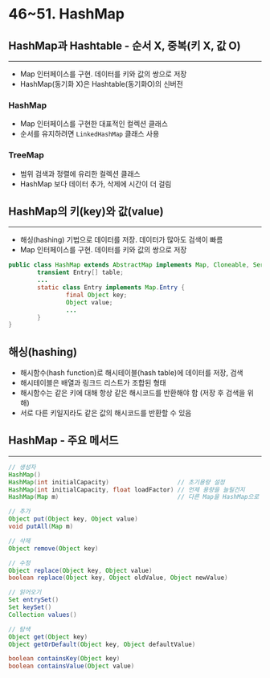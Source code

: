 # 46~51. HashMap

## HashMap과 Hashtable - 순서 X, 중복(키 X, 값 O)

---

- Map 인터페이스를 구현. 데이터를 키와 값의 쌍으로 저장
- HashMap(동기화 X)은 Hashtable(동기화O)의 신버전

### HashMap

- Map 인터페이스를 구현한 대표적인 컬렉션 클래스
- 순서를 유지하려면 `LinkedHashMap` 클래스 사용

### TreeMap

- 범위 검색과 정렬에 유리한 컬렉션 클래스
- HashMap 보다 데이터 추가, 삭제에 시간이 더 걸림

## HashMap의 키(key)와 값(value)

---

- 해싱(hashing) 기법으로 데이터를 저장. 데이터가 많아도 검색이 빠름
- Map 인터페이스를 구현. 데이터를 키와 값의 쌍으로 저장

```java
public class HashMap extends AbstractMap implements Map, Cloneable, Serializable {
		transient Entry[] table;
		...
		static class Entry implements Map.Entry {
				final Object key;
				Object value;
				...
		}
}
```

## 해싱(hashing)

- 해시함수(hash function)로 해시테이블(hash table)에 데이터를 저장, 검색
- 해시테이블은 배열과 링크드 리스트가 조합된 형태
- 해시함수는 같은 키에 대해 항상 같은 해시코드를 반환해야 함 (저장 후 검색을 위해)
- 서로 다른 키일지라도 같은 값의 해시코드를 반환할 수 있음

## HashMap - 주요 메서드

---

```java
// 생성자
HashMap()
HashMap(int initialCapacity)                   // 초기용량 설정
HashMap(int initialCapacity, float loadFactor) // 언제 용량을 늘릴건지
HashMap(Map m)                                 // 다른 Map을 HashMap으로 변경

// 추가
Object put(Object key, Object value)
void putAll(Map m)

// 삭제
Object remove(Object key)

// 수정
Object replace(Object key, Object value)
boolean replace(Object key, Object oldValue, Object newValue)

// 읽어오기
Set entrySet()
Set keySet()
Collection values()

// 탐색
Object get(Object key)
Object getOrDefault(Object key, Object defaultValue)

boolean containsKey(Object key)
boolean containsValue(Object value)
```